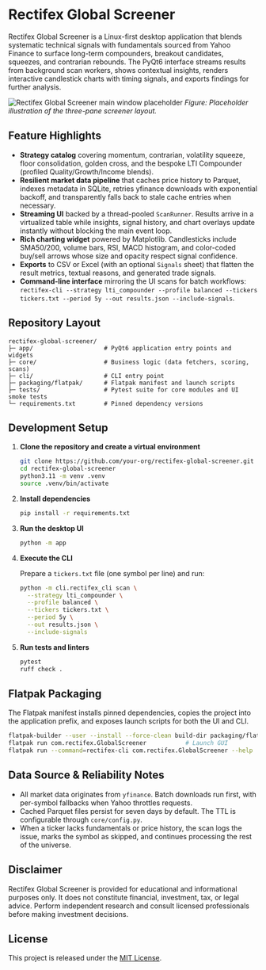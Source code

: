 # Rectifex Global Screener

Rectifex Global Screener is a Linux-first desktop application that blends systematic
technical signals with fundamentals sourced from Yahoo Finance to surface
long-term compounders, breakout candidates, squeezes, and contrarian rebounds.
The PyQt6 interface streams results from background scan workers, shows
contextual insights, renders interactive candlestick charts with timing signals,
and exports findings for further analysis.

![Rectifex Global Screener main window placeholder](docs/images/screenshot-placeholder.png)
*Figure: Placeholder illustration of the three-pane screener layout.*

## Feature Highlights

- **Strategy catalog** covering momentum, contrarian, volatility squeeze, floor
  consolidation, golden cross, and the bespoke LTI Compounder (profiled
  Quality/Growth/Income blends).
- **Resilient market data pipeline** that caches price history to Parquet,
  indexes metadata in SQLite, retries yfinance downloads with exponential
  backoff, and transparently falls back to stale cache entries when necessary.
- **Streaming UI** backed by a thread-pooled `ScanRunner`. Results arrive in a
  virtualized table while insights, signal history, and chart overlays update
  instantly without blocking the main event loop.
- **Rich charting widget** powered by Matplotlib. Candlesticks include SMA50/200,
  volume bars, RSI, MACD histogram, and color-coded buy/sell arrows whose size
  and opacity respect signal confidence.
- **Exports** to CSV or Excel (with an optional `Signals` sheet) that flatten
  the result metrics, textual reasons, and generated trade signals.
- **Command-line interface** mirroring the UI scans for batch workflows:
  `rectifex-cli --strategy lti_compounder --profile balanced --tickers tickers.txt --period 5y --out results.json --include-signals`.

## Repository Layout

```
rectifex-global-screener/
├─ app/                    # PyQt6 application entry points and widgets
├─ core/                   # Business logic (data fetchers, scoring, scans)
├─ cli/                    # CLI entry point
├─ packaging/flatpak/      # Flatpak manifest and launch scripts
├─ tests/                  # Pytest suite for core modules and UI smoke tests
└─ requirements.txt        # Pinned dependency versions
```

## Development Setup

1. **Clone the repository and create a virtual environment**

   ```bash
   git clone https://github.com/your-org/rectifex-global-screener.git
   cd rectifex-global-screener
   python3.11 -m venv .venv
   source .venv/bin/activate
   ```

2. **Install dependencies**

   ```bash
   pip install -r requirements.txt
   ```

3. **Run the desktop UI**

   ```bash
   python -m app
   ```

4. **Execute the CLI**

   Prepare a `tickers.txt` file (one symbol per line) and run:

   ```bash
   python -m cli.rectifex_cli scan \
     --strategy lti_compounder \
     --profile balanced \
     --tickers tickers.txt \
     --period 5y \
     --out results.json \
     --include-signals
   ```

5. **Run tests and linters**

   ```bash
   pytest
   ruff check .
   ```

## Flatpak Packaging

The Flatpak manifest installs pinned dependencies, copies the project into the
application prefix, and exposes launch scripts for both the UI and CLI.

```bash
flatpak-builder --user --install --force-clean build-dir packaging/flatpak/manifest.json
flatpak run com.rectifex.GlobalScreener           # Launch GUI
flatpak run --command=rectifex-cli com.rectifex.GlobalScreener --help  # Invoke CLI
```

## Data Source & Reliability Notes

- All market data originates from `yfinance`. Batch downloads run first, with
  per-symbol fallbacks when Yahoo throttles requests.
- Cached Parquet files persist for seven days by default. The TTL is
  configurable through `core/config.py`.
- When a ticker lacks fundamentals or price history, the scan logs the issue,
  marks the symbol as skipped, and continues processing the rest of the
  universe.

## Disclaimer

Rectifex Global Screener is provided for educational and informational purposes
only. It does not constitute financial, investment, tax, or legal advice.
Perform independent research and consult licensed professionals before making
investment decisions.

## License

This project is released under the [MIT License](LICENSE).

